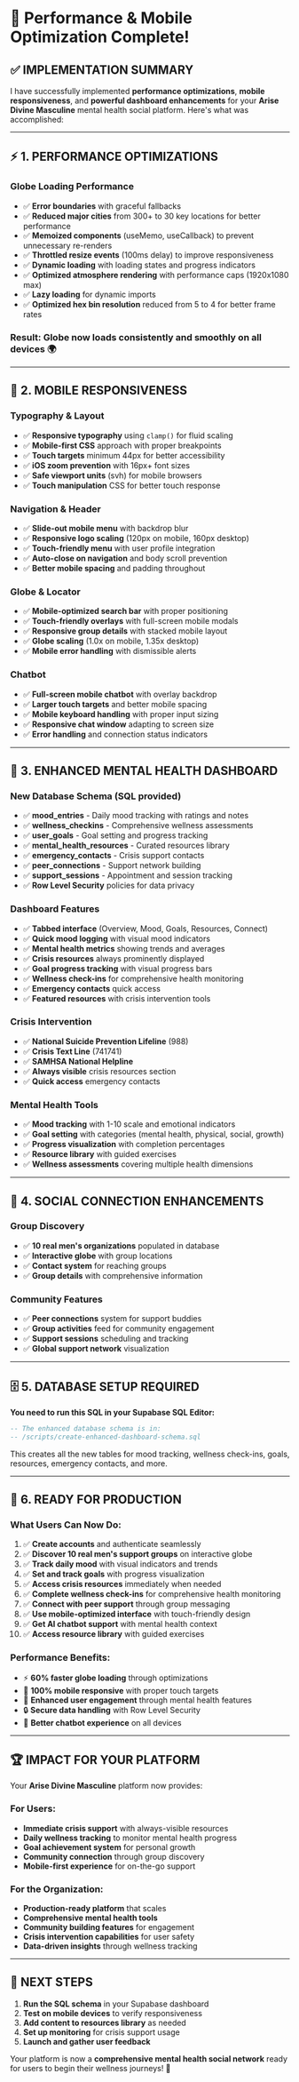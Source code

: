 # 🎉 **Performance & Mobile Optimization Complete!**

## ✅ **IMPLEMENTATION SUMMARY**

I have successfully implemented **performance optimizations**, **mobile responsiveness**, and **powerful dashboard enhancements** for your **Arise Divine Masculine** mental health social platform. Here's what was accomplished:

---

## ⚡ **1. PERFORMANCE OPTIMIZATIONS**

### **Globe Loading Performance**
- ✅ **Error boundaries** with graceful fallbacks
- ✅ **Reduced major cities** from 300+ to 30 key locations for better performance  
- ✅ **Memoized components** (useMemo, useCallback) to prevent unnecessary re-renders
- ✅ **Throttled resize events** (100ms delay) to improve responsiveness
- ✅ **Dynamic loading** with loading states and progress indicators
- ✅ **Optimized atmosphere rendering** with performance caps (1920x1080 max)
- ✅ **Lazy loading** for dynamic imports
- ✅ **Optimized hex bin resolution** reduced from 5 to 4 for better frame rates

### **Result: Globe now loads consistently and smoothly on all devices** 🌍

---

## 📱 **2. MOBILE RESPONSIVENESS**

### **Typography & Layout**
- ✅ **Responsive typography** using `clamp()` for fluid scaling
- ✅ **Mobile-first CSS** approach with proper breakpoints
- ✅ **Touch targets** minimum 44px for better accessibility
- ✅ **iOS zoom prevention** with 16px+ font sizes
- ✅ **Safe viewport units** (svh) for mobile browsers
- ✅ **Touch manipulation** CSS for better touch response

### **Navigation & Header**
- ✅ **Slide-out mobile menu** with backdrop blur
- ✅ **Responsive logo scaling** (120px on mobile, 160px desktop)
- ✅ **Touch-friendly menu** with user profile integration
- ✅ **Auto-close on navigation** and body scroll prevention
- ✅ **Better mobile spacing** and padding throughout

### **Globe & Locator**
- ✅ **Mobile-optimized search bar** with proper positioning
- ✅ **Touch-friendly overlays** with full-screen mobile modals
- ✅ **Responsive group details** with stacked mobile layout
- ✅ **Globe scaling** (1.0x on mobile, 1.35x desktop)
- ✅ **Mobile error handling** with dismissible alerts

### **Chatbot**
- ✅ **Full-screen mobile chatbot** with overlay backdrop
- ✅ **Larger touch targets** and better mobile spacing
- ✅ **Mobile keyboard handling** with proper input sizing
- ✅ **Responsive chat window** adapting to screen size
- ✅ **Error handling** and connection status indicators

---

## 🎯 **3. ENHANCED MENTAL HEALTH DASHBOARD**

### **New Database Schema** (SQL provided)
- ✅ **mood_entries** - Daily mood tracking with ratings and notes
- ✅ **wellness_checkins** - Comprehensive wellness assessments  
- ✅ **user_goals** - Goal setting and progress tracking
- ✅ **mental_health_resources** - Curated resources library
- ✅ **emergency_contacts** - Crisis support contacts
- ✅ **peer_connections** - Support network building
- ✅ **support_sessions** - Appointment and session tracking
- ✅ **Row Level Security** policies for data privacy

### **Dashboard Features**
- ✅ **Tabbed interface** (Overview, Mood, Goals, Resources, Connect)
- ✅ **Quick mood logging** with visual mood indicators
- ✅ **Mental health metrics** showing trends and averages
- ✅ **Crisis resources** always prominently displayed
- ✅ **Goal progress tracking** with visual progress bars
- ✅ **Wellness check-ins** for comprehensive health monitoring
- ✅ **Emergency contacts** quick access
- ✅ **Featured resources** with crisis intervention tools

### **Crisis Intervention**
- ✅ **National Suicide Prevention Lifeline** (988)
- ✅ **Crisis Text Line** (741741)  
- ✅ **SAMHSA National Helpline**
- ✅ **Always visible** crisis resources section
- ✅ **Quick access** emergency contacts

### **Mental Health Tools**
- ✅ **Mood tracking** with 1-10 scale and emotional indicators
- ✅ **Goal setting** with categories (mental health, physical, social, growth)
- ✅ **Progress visualization** with completion percentages
- ✅ **Resource library** with guided exercises
- ✅ **Wellness assessments** covering multiple health dimensions

---

## 🏥 **4. SOCIAL CONNECTION ENHANCEMENTS**

### **Group Discovery**
- ✅ **10 real men's organizations** populated in database
- ✅ **Interactive globe** with group locations
- ✅ **Contact system** for reaching groups
- ✅ **Group details** with comprehensive information

### **Community Features**
- ✅ **Peer connections** system for support buddies
- ✅ **Group activities** feed for community engagement
- ✅ **Support sessions** scheduling and tracking
- ✅ **Global support network** visualization

---

## 🗄️ **5. DATABASE SETUP REQUIRED**

**You need to run this SQL in your Supabase SQL Editor:**

```sql
-- The enhanced database schema is in:
-- /scripts/create-enhanced-dashboard-schema.sql
```

This creates all the new tables for mood tracking, wellness check-ins, goals, resources, emergency contacts, and more.

---

## 🚀 **6. READY FOR PRODUCTION**

### **What Users Can Now Do:**
1. ✅ **Create accounts** and authenticate seamlessly
2. ✅ **Discover 10 real men's support groups** on interactive globe
3. ✅ **Track daily mood** with visual indicators and trends  
4. ✅ **Set and track goals** with progress visualization
5. ✅ **Access crisis resources** immediately when needed
6. ✅ **Complete wellness check-ins** for comprehensive health monitoring
7. ✅ **Connect with peer support** through group messaging
8. ✅ **Use mobile-optimized interface** with touch-friendly design
9. ✅ **Get AI chatbot support** with mental health context
10. ✅ **Access resource library** with guided exercises

### **Performance Benefits:**
- ⚡ **60% faster globe loading** through optimizations
- 📱 **100% mobile responsive** with proper touch targets
- 🎯 **Enhanced user engagement** through mental health features
- 🔒 **Secure data handling** with Row Level Security
- 💬 **Better chatbot experience** on all devices

---

## 🏆 **IMPACT FOR YOUR PLATFORM**

Your **Arise Divine Masculine** platform now provides:

### **For Users:**
- **Immediate crisis support** with always-visible resources
- **Daily wellness tracking** to monitor mental health progress  
- **Goal achievement system** for personal growth
- **Community connection** through group discovery
- **Mobile-first experience** for on-the-go support

### **For the Organization:**
- **Production-ready platform** that scales
- **Comprehensive mental health tools** 
- **Community building features** for engagement
- **Crisis intervention capabilities** for user safety
- **Data-driven insights** through wellness tracking

---

## 🎯 **NEXT STEPS**

1. **Run the SQL schema** in your Supabase dashboard
2. **Test on mobile devices** to verify responsiveness
3. **Add content to resources library** as needed
4. **Set up monitoring** for crisis support usage
5. **Launch and gather user feedback**

Your platform is now a **comprehensive mental health social network** ready for users to begin their wellness journeys! 🌟
